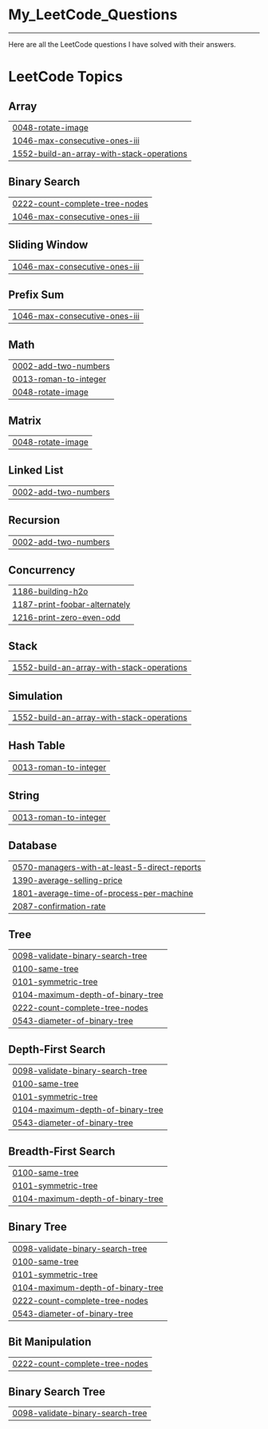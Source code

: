 # My_LeetCode_Questions
<hr>
Here are all the LeetCode questions I have solved with their answers.

<!---LeetCode Topics Start-->
# LeetCode Topics
## Array
|  |
| ------- |
| [0048-rotate-image](https://github.com/BarunAaryan/My_LeetCode_Questions/tree/master/0048-rotate-image) |
| [1046-max-consecutive-ones-iii](https://github.com/BarunAaryan/My_LeetCode_Questions/tree/master/1046-max-consecutive-ones-iii) |
| [1552-build-an-array-with-stack-operations](https://github.com/BarunAaryan/My_LeetCode_Questions/tree/master/1552-build-an-array-with-stack-operations) |
## Binary Search
|  |
| ------- |
| [0222-count-complete-tree-nodes](https://github.com/BarunAaryan/My_LeetCode_Questions/tree/master/0222-count-complete-tree-nodes) |
| [1046-max-consecutive-ones-iii](https://github.com/BarunAaryan/My_LeetCode_Questions/tree/master/1046-max-consecutive-ones-iii) |
## Sliding Window
|  |
| ------- |
| [1046-max-consecutive-ones-iii](https://github.com/BarunAaryan/My_LeetCode_Questions/tree/master/1046-max-consecutive-ones-iii) |
## Prefix Sum
|  |
| ------- |
| [1046-max-consecutive-ones-iii](https://github.com/BarunAaryan/My_LeetCode_Questions/tree/master/1046-max-consecutive-ones-iii) |
## Math
|  |
| ------- |
| [0002-add-two-numbers](https://github.com/BarunAaryan/My_LeetCode_Questions/tree/master/0002-add-two-numbers) |
| [0013-roman-to-integer](https://github.com/BarunAaryan/My_LeetCode_Questions/tree/master/0013-roman-to-integer) |
| [0048-rotate-image](https://github.com/BarunAaryan/My_LeetCode_Questions/tree/master/0048-rotate-image) |
## Matrix
|  |
| ------- |
| [0048-rotate-image](https://github.com/BarunAaryan/My_LeetCode_Questions/tree/master/0048-rotate-image) |
## Linked List
|  |
| ------- |
| [0002-add-two-numbers](https://github.com/BarunAaryan/My_LeetCode_Questions/tree/master/0002-add-two-numbers) |
## Recursion
|  |
| ------- |
| [0002-add-two-numbers](https://github.com/BarunAaryan/My_LeetCode_Questions/tree/master/0002-add-two-numbers) |
## Concurrency
|  |
| ------- |
| [1186-building-h2o](https://github.com/BarunAaryan/My_LeetCode_Questions/tree/master/1186-building-h2o) |
| [1187-print-foobar-alternately](https://github.com/BarunAaryan/My_LeetCode_Questions/tree/master/1187-print-foobar-alternately) |
| [1216-print-zero-even-odd](https://github.com/BarunAaryan/My_LeetCode_Questions/tree/master/1216-print-zero-even-odd) |
## Stack
|  |
| ------- |
| [1552-build-an-array-with-stack-operations](https://github.com/BarunAaryan/My_LeetCode_Questions/tree/master/1552-build-an-array-with-stack-operations) |
## Simulation
|  |
| ------- |
| [1552-build-an-array-with-stack-operations](https://github.com/BarunAaryan/My_LeetCode_Questions/tree/master/1552-build-an-array-with-stack-operations) |
## Hash Table
|  |
| ------- |
| [0013-roman-to-integer](https://github.com/BarunAaryan/My_LeetCode_Questions/tree/master/0013-roman-to-integer) |
## String
|  |
| ------- |
| [0013-roman-to-integer](https://github.com/BarunAaryan/My_LeetCode_Questions/tree/master/0013-roman-to-integer) |
## Database
|  |
| ------- |
| [0570-managers-with-at-least-5-direct-reports](https://github.com/BarunAaryan/My_LeetCode_Questions/tree/master/0570-managers-with-at-least-5-direct-reports) |
| [1390-average-selling-price](https://github.com/BarunAaryan/My_LeetCode_Questions/tree/master/1390-average-selling-price) |
| [1801-average-time-of-process-per-machine](https://github.com/BarunAaryan/My_LeetCode_Questions/tree/master/1801-average-time-of-process-per-machine) |
| [2087-confirmation-rate](https://github.com/BarunAaryan/My_LeetCode_Questions/tree/master/2087-confirmation-rate) |
## Tree
|  |
| ------- |
| [0098-validate-binary-search-tree](https://github.com/BarunAaryan/My_LeetCode_Questions/tree/master/0098-validate-binary-search-tree) |
| [0100-same-tree](https://github.com/BarunAaryan/My_LeetCode_Questions/tree/master/0100-same-tree) |
| [0101-symmetric-tree](https://github.com/BarunAaryan/My_LeetCode_Questions/tree/master/0101-symmetric-tree) |
| [0104-maximum-depth-of-binary-tree](https://github.com/BarunAaryan/My_LeetCode_Questions/tree/master/0104-maximum-depth-of-binary-tree) |
| [0222-count-complete-tree-nodes](https://github.com/BarunAaryan/My_LeetCode_Questions/tree/master/0222-count-complete-tree-nodes) |
| [0543-diameter-of-binary-tree](https://github.com/BarunAaryan/My_LeetCode_Questions/tree/master/0543-diameter-of-binary-tree) |
## Depth-First Search
|  |
| ------- |
| [0098-validate-binary-search-tree](https://github.com/BarunAaryan/My_LeetCode_Questions/tree/master/0098-validate-binary-search-tree) |
| [0100-same-tree](https://github.com/BarunAaryan/My_LeetCode_Questions/tree/master/0100-same-tree) |
| [0101-symmetric-tree](https://github.com/BarunAaryan/My_LeetCode_Questions/tree/master/0101-symmetric-tree) |
| [0104-maximum-depth-of-binary-tree](https://github.com/BarunAaryan/My_LeetCode_Questions/tree/master/0104-maximum-depth-of-binary-tree) |
| [0543-diameter-of-binary-tree](https://github.com/BarunAaryan/My_LeetCode_Questions/tree/master/0543-diameter-of-binary-tree) |
## Breadth-First Search
|  |
| ------- |
| [0100-same-tree](https://github.com/BarunAaryan/My_LeetCode_Questions/tree/master/0100-same-tree) |
| [0101-symmetric-tree](https://github.com/BarunAaryan/My_LeetCode_Questions/tree/master/0101-symmetric-tree) |
| [0104-maximum-depth-of-binary-tree](https://github.com/BarunAaryan/My_LeetCode_Questions/tree/master/0104-maximum-depth-of-binary-tree) |
## Binary Tree
|  |
| ------- |
| [0098-validate-binary-search-tree](https://github.com/BarunAaryan/My_LeetCode_Questions/tree/master/0098-validate-binary-search-tree) |
| [0100-same-tree](https://github.com/BarunAaryan/My_LeetCode_Questions/tree/master/0100-same-tree) |
| [0101-symmetric-tree](https://github.com/BarunAaryan/My_LeetCode_Questions/tree/master/0101-symmetric-tree) |
| [0104-maximum-depth-of-binary-tree](https://github.com/BarunAaryan/My_LeetCode_Questions/tree/master/0104-maximum-depth-of-binary-tree) |
| [0222-count-complete-tree-nodes](https://github.com/BarunAaryan/My_LeetCode_Questions/tree/master/0222-count-complete-tree-nodes) |
| [0543-diameter-of-binary-tree](https://github.com/BarunAaryan/My_LeetCode_Questions/tree/master/0543-diameter-of-binary-tree) |
## Bit Manipulation
|  |
| ------- |
| [0222-count-complete-tree-nodes](https://github.com/BarunAaryan/My_LeetCode_Questions/tree/master/0222-count-complete-tree-nodes) |
## Binary Search Tree
|  |
| ------- |
| [0098-validate-binary-search-tree](https://github.com/BarunAaryan/My_LeetCode_Questions/tree/master/0098-validate-binary-search-tree) |
<!---LeetCode Topics End-->
